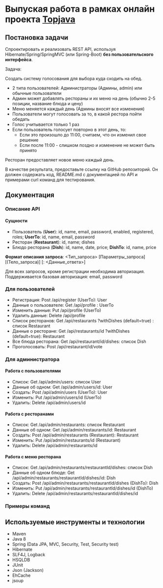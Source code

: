 # Выпуская работа в рамках онлайн проекта <a href="https://github.com/JavaOPs/topjava">Topjava</a>
## Постановка задачи
Спроектировать и реализовать REST API, используя Hibernate/Spring/SpringMVC (или Spring-Boot) **без пользовательского интерфейса**.

Задача:

Создать систему голосования для выбора куда сходить на обед.
* 2 типа пользователей: Администраторы (Админы, admin) или обычные пользователи
* Админ может добавлять рестораны и их меню на день (обычно 2-5 позиции, название блюда и цену)
* Меню меняется каждый день (Админы вносят все изменения)
* Пользователи могут голосовать за то, в какой рестора пойти обедать
* Голос учитывается только 1 раз
* Если пользователь голосует повторно в этот день, то:
  - Если это произошло до 11:00, считаем, что он изменил свое решение
  - Если после 11:00 - слишком поздно и изменение не может быть принято
  
 Ресторан предоставляет новое меню каждый день.
 
 В качестве результата, предоставьте ссылку на GitHub репозиторий. Он должен содержать код, README.md с документацией по API и примерами curl команд для тестирования.

## Документация
### Описание API
#### Сущности
* Пользователь (**User**): id, name, email, password, enabled, registered, roles; **UserTo**: id, name, email, password
* Ресторан (**Restaurant**): id, name; dishes
* Блюдо ресторана (**Dish**): id, name, date, price; **DishTo**: id, name, price

**Формат описания запроса**: <Тип_запроса> <URI> [Параметры_запроса] [(Тело_запроса)] [: <Данные_ответа>]

Для всех запросов, кроме регистрации необходима авторизация. Поддерживается базовая авторизация: email, password

### Для пользователей
* Регистрация: Post /api/register (UserTo): User
* Данные о пользователе: Get /api/profile : UserTo
* Изменить данные: Put /api/profile (UserTo)
* Удалить данные: Delete /api/profile
* Список ресторанов: Get /api/restaurants ?withDishes (default=true) : список Restaurant
* Данные о ресторане: Get /api/restaurants/id ?withDishes (default=true): Restaurant
* Все блюда ресторана: Get /api/restaurant/id/dishes: список Dish
* Проголосовать: Post /api/restaurant/id/vote

### Для администратора
#### Работа с пользователями
* Список: Get /api/admin/users: список User
* Данные об одном: Get /api/admin/users/id: User
* Создать: Post /api/admin/users (UserTo): User
* Изменить: Put /api/admin/users/id (UserTo)
* Удалить: Delete /api/admin/users/id

#### Работа с ресторанами
* Список: Get /api/admin/restaurants: список Restaurant
* Данные об одном: Get /api/admin/restaurants/id: Restaurant
* Создать: Post /api/admin/restaurants (Restaurant): Restaurant
* Изменить: Put /api/admin/restaurants/id (Restaurant)
* Удалить: Delete /api/admin/restaurants/id

#### Работа с меню ресторана
* Список: Get /api/admin/restaurants/restaurantId/dishes: список Dish
* Данные об одном блюде: Get /api/admin/restaurants/restaurantId/dishes/id: Dish
* Создать: Post /api/admin/restaurants/restaurantId/dishes (DishTo): Dish
* Изменить: Put /api/admin/restaurants/restaurantId/dishes/id (DishTo)
* Удалить: Delete /api/admin/restaurants/restaurantId/dishes/id

### Примеры команд

## Используемые инструменты и технологии
* Maven
* Java 8
* Spring (Data JPA, MVC, Security, Test, Security test)
* Hibernate
* SLF4J, Logback
* HSQLDB
* JUnit
* Json (Jackson)
* EhCache
* jsoup
